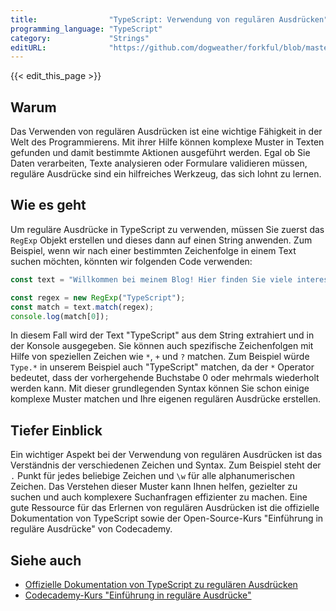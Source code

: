 ```yaml
---
title:                "TypeScript: Verwendung von regulären Ausdrücken"
programming_language: "TypeScript"
category:             "Strings"
editURL:              "https://github.com/dogweather/forkful/blob/master/content/de/typescript/using-regular-expressions.md"
---
```


{{< edit_this_page >}}

## Warum

Das Verwenden von regulären Ausdrücken ist eine wichtige Fähigkeit in der Welt des Programmierens. Mit ihrer Hilfe können komplexe Muster in Texten gefunden und damit bestimmte Aktionen ausgeführt werden. Egal ob Sie Daten verarbeiten, Texte analysieren oder Formulare validieren müssen, reguläre Ausdrücke sind ein hilfreiches Werkzeug, das sich lohnt zu lernen.

## Wie es geht

Um reguläre Ausdrücke in TypeScript zu verwenden, müssen Sie zuerst das `RegExp` Objekt erstellen und dieses dann auf einen String anwenden. Zum Beispiel, wenn wir nach einer bestimmten Zeichenfolge in einem Text suchen möchten, könnten wir folgenden Code verwenden:

```TypeScript
const text = "Willkommen bei meinem Blog! Hier finden Sie viele interessante Artikel über TypeScript.";

const regex = new RegExp("TypeScript");
const match = text.match(regex);
console.log(match[0]);
```

In diesem Fall wird der Text "TypeScript" aus dem String extrahiert und in der Konsole ausgegeben. Sie können auch spezifische Zeichenfolgen mit Hilfe von speziellen Zeichen wie `*`, `+` und `?` matchen. Zum Beispiel würde `Type.*` in unserem Beispiel auch "TypeScript" matchen, da der `*` Operator bedeutet, dass der vorhergehende Buchstabe 0 oder mehrmals wiederholt werden kann. Mit dieser grundlegenden Syntax können Sie schon einige komplexe Muster matchen und Ihre eigenen regulären Ausdrücke erstellen.

## Tiefer Einblick

Ein wichtiger Aspekt bei der Verwendung von regulären Ausdrücken ist das Verständnis der verschiedenen Zeichen und Syntax. Zum Beispiel steht der `.` Punkt für jedes beliebige Zeichen und `\w` für alle alphanumerischen Zeichen. Das Verstehen dieser Muster kann Ihnen helfen, gezielter zu suchen und auch komplexere Suchanfragen effizienter zu machen. Eine gute Ressource für das Erlernen von regulären Ausdrücken ist die offizielle Dokumentation von TypeScript sowie der Open-Source-Kurs "Einführung in reguläre Ausdrücke" von Codecademy.

## Siehe auch

- [Offizielle Dokumentation von TypeScript zu regulären Ausdrücken](https://www.typescriptlang.org/docs/handbook/regexp.html)
- [Codecademy-Kurs "Einführung in reguläre Ausdrücke"](https://www.codecademy.com/learn/introduction-to-regular-expressions)